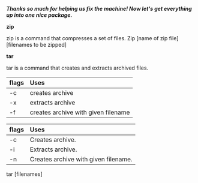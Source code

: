 ***Thanks so much for helping us fix the machine! Now let's get everything up into one nice package.***

**zip**

zip is a command that compresses a set of files.
Zip [name of zip file] [filenames to be zipped]

**tar**

tar is a command that creates and extracts archived files.

| flags | Uses |
| :--- | :--- |
| -c | creates archive |
| -x | extracts archive |
| -f | creates archive with given filename |


|flags | Uses |
| :--- | :---- |
| -c | Creates archive. |
| -i | Extracts archive. |
| -n | Creates archive with given filename. |


tar [filenames] 
